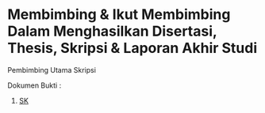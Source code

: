 # Membimbing & Ikut Membimbing Dalam Menghasilkan Disertasi, Thesis, Skripsi & Laporan Akhir Studi
Pembimbing Utama Skripsi

Dokumen Bukti :

1. [SK](SK%20107_Pembimbing%20TA%20D4%20TI%20Genap%202019-2020.pdf)